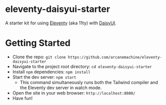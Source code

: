 # eleventy-daisyui-starter

A starter kit for using [Eleventy](https://github.com/11ty/eleventy/) (aka 11ty) with [DaisyUI](https://github.com/saadeghi/daisyui).

# Getting Started

- Clone the repo: `git clone https://github.com/arcanemachine/eleventy-daisyui-starter`
- Navigate to the project root directory: `cd eleventy-daisyui-starter`
- Install `npm` dependencies: `npm install`
- Start the dev server: `npm start`
  - This command simultaneously runs both the Tailwind compiler and the Eleventy dev server in watch mode.
- Open the site in your web browser: `http://localhost:8080/`
- Have fun!
